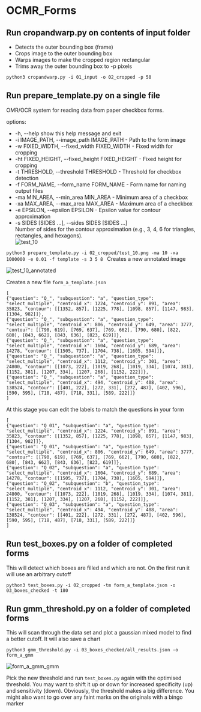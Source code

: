# OCMR_Forms

## Run cropandwarp.py on contents of input folder
* Detects the outer bounding box (frame) 
* Crops image to the outer bounding box
* Warps images to make the cropped region rectangular
* Trims away the outer bounding box to -p pixels
  
```python3 cropandwarp.py -i 01_input -o 02_cropped -p 50```

## Run prepare_template.py on a single file 
OMR/OCR system for reading data from paper checkbox forms.

options:
*  -h, --help            show this help message and exit
*  -i IMAGE_PATH, --image_path IMAGE_PATH - Path to the form image  
*  -w FIXED_WIDTH, --fixed_width FIXED_WIDTH  - Fixed width for cropping  
*  -ht FIXED_HEIGHT, --fixed_height FIXED_HEIGHT - Fixed height for cropping  
*  -t THRESHOLD, --threshold THRESHOLD - Threshold for checkbox detection  
*  -f FORM_NAME, --form_name FORM_NAME - Form name for naming output files  
*  -ma MIN_AREA, --min_area MIN_AREA - Minimum area of a checkbox  
*  -xa MAX_AREA, --max_area MAX_AREA - Maximum area of a checkbox  
*  -e EPSILON, --epsilon EPSILON - Epsilon value for contour approximation  
*  -s SIDES [SIDES ...], --sides SIDES [SIDES ...]  
       Number of sides for the contour approximation (e.g., 3, 4, 6 for triangles, rectangles, and hexagons).  
 ![test_10](https://github.com/chrissyhroberts/OCMR_Forms/assets/31275801/01c16338-dcaa-4dc1-a05a-e4c93921d59b)
      
```python3 prepare_template.py -i 02_cropped/test_10.png -ma 10 -xa 1000000 -e 0.01 -f template -s 3 5 8 ```
Creates a new annotated image

![test_10_annotated](https://github.com/chrissyhroberts/OCMR_Forms/assets/31275801/20d97758-4dc4-47ff-b21e-18628d36e5ca)


Creates a new file `form_a_template.json`

```
[
{"question": "Q_", "subquestion": "a", "question_type": "select_multiple", "centroid_x": 1224, "centroid_y": 891, "area": 35823, "contour": [[1352, 857], [1225, 778], [1098, 857], [1147, 983], [1304, 982]]},
{"question": "Q_", "subquestion": "a", "question_type": "select_multiple", "centroid_x": 806, "centroid_y": 649, "area": 3777, "contour": [[790, 619], [769, 637], [769, 662], [790, 680], [822, 680], [843, 662], [843, 636], [823, 619]]},
{"question": "Q_", "subquestion": "a", "question_type": "select_multiple", "centroid_x": 1604, "centroid_y": 689, "area": 14278, "contour": [[1505, 737], [1704, 738], [1605, 594]]},
{"question": "Q_", "subquestion": "a", "question_type": "select_multiple", "centroid_x": 1112, "centroid_y": 301, "area": 24800, "contour": [[1073, 222], [1019, 268], [1019, 334], [1074, 381], [1152, 381], [1207, 334], [1207, 268], [1152, 222]]},
{"question": "Q_", "subquestion": "a", "question_type": "select_multiple", "centroid_x": 494, "centroid_y": 408, "area": 138524, "contour": [[401, 222], [272, 331], [272, 487], [402, 596], [590, 595], [718, 487], [718, 331], [589, 222]]}
]
```

At this stage you can edit the labels to match the questions in your form

```
[
{"question": "Q_01", "subquestion": "a", "question_type": "select_multiple", "centroid_x": 1224, "centroid_y": 891, "area": 35823, "contour": [[1352, 857], [1225, 778], [1098, 857], [1147, 983], [1304, 982]]},
{"question": "Q_01", "subquestion": "a", "question_type": "select_multiple", "centroid_x": 806, "centroid_y": 649, "area": 3777, "contour": [[790, 619], [769, 637], [769, 662], [790, 680], [822, 680], [843, 662], [843, 636], [823, 619]]},
{"question": "Q_02", "subquestion": "a", "question_type": "select_multiple", "centroid_x": 1604, "centroid_y": 689, "area": 14278, "contour": [[1505, 737], [1704, 738], [1605, 594]]},
{"question": "Q_02", "subquestion": "b", "question_type": "select_multiple", "centroid_x": 1112, "centroid_y": 301, "area": 24800, "contour": [[1073, 222], [1019, 268], [1019, 334], [1074, 381], [1152, 381], [1207, 334], [1207, 268], [1152, 222]]},
{"question": "Q_03", "subquestion": "a", "question_type": "select_multiple", "centroid_x": 494, "centroid_y": 408, "area": 138524, "contour": [[401, 222], [272, 331], [272, 487], [402, 596], [590, 595], [718, 487], [718, 331], [589, 222]]}
]
```

## Run test_boxes.py on a folder of completed forms

This will detect which boxes are filled and which are not. On the first run it will use an arbitrary cutoff

```python3 test_boxes.py -i 02_cropped -tm form_a_template.json -o 03_boxes_checked -t 180```

## Run gmm_threshold.py on a folder of completed forms
This will scan through the data set and plot a gaussian mixed model to find a better cutoff. 
It will also save a chart

```python3 gmm_threshold.py -i 03_boxes_checked/all_results.json -o form_a_gmm```

![form_a_gmm_gmm](https://github.com/chrissyhroberts/OCMR_Forms/assets/31275801/a9596287-36a3-4123-a534-8f3cf00f25e2)

Pick the new threshold and run `test_boxes.py` again with the optimised threshold. 
You may want to shift it up or down for increased specificity (up) and sensitivity (down).
Obviously, the threshold makes a big difference. 
You might also want to go over any faint marks on the originals with a bingo marker





